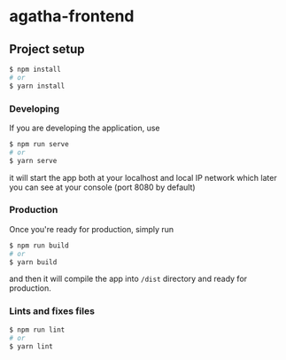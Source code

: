 # agatha-frontend

## Project setup
```sh
$ npm install
# or
$ yarn install
```

### Developing
If you are developing the application, use
```sh
$ npm run serve
# or
$ yarn serve
```
it will start the app both at your localhost and local IP network which later you can see at your console (port 8080 by default)


### Production
Once you're ready for production, simply run
```sh
$ npm run build
# or
$ yarn build
```
and then it will compile the app into `/dist` directory and ready for production.

### Lints and fixes files
```sh
$ npm run lint
# or
$ yarn lint
```
